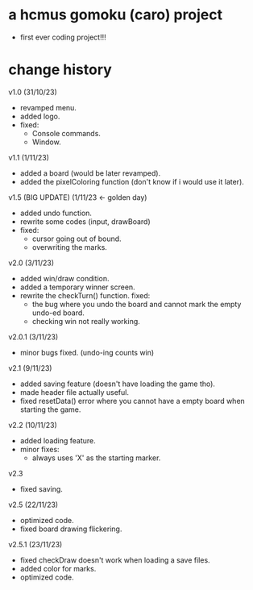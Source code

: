 # a hcmus gomoku (caro) project

- first ever coding project!!!

# change history
v1.0 (31/10/23)
- revamped menu.
- added logo.
- fixed:
	+ Console commands.
	+ Window.

v1.1 (1/11/23)
- added a board (would be later revamped).
- added the pixelColoring function (don't know if i would use it later).

v1.5 (BIG UPDATE) (1/11/23 <- golden day)
- added undo function.
- rewrite some codes (input, drawBoard)
- fixed:
	+ cursor going out of bound.
	+ overwriting the marks.

v2.0 (3/11/23)
- added win/draw condition.
- added a temporary winner screen.
- rewrite the checkTurn() function.
fixed:
	+ the bug where you undo the board and cannot mark the empty undo-ed board.
	+ checking win not really working.

v2.0.1 (3/11/23)
- minor bugs fixed. (undo-ing counts win)

v2.1 (9/11/23)
- added saving feature (doesn't have loading the game tho).
- made header file actually useful.
- fixed resetData() error where you cannot have a empty board when starting the game.

v2.2 (10/11/23)
- added loading feature.
- minor fixes:
	+ always uses 'X' as the starting marker.

v2.3
- fixed saving.

v2.5 (22/11/23)
- optimized code.
- fixed board drawing flickering.

v2.5.1 (23/11/23)
- fixed checkDraw doesn't work when loading a save files.
- added color for marks.
- optimized code.
